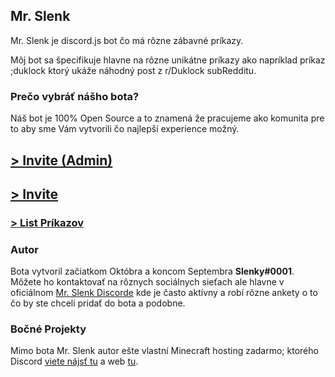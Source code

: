 ## Mr. Slenk

Mr. Slenk je discord.js bot čo má rôzne zábavné príkazy.

Môj bot sa špecifikuje hlavne na rôzne unikátne príkazy ako napríklad príkaz ;duklock ktorý ukáže náhodný post z r/Duklock subRedditu. 

### Prečo vybráť nášho bota?

Náš bot je 100% Open Source a to znamená že pracujeme ako komunita pre to aby sme Vám vytvorili čo najlepší experience možný.

## [> Invite (Admin)](https://discord.com/oauth2/authorize?client_id=756499833577013288&scope=bot&permissions=8)
## [> Invite](https://discord.com/oauth2/authorize?client_id=756499833577013288&scope=bot&permissions=268954833)
### [> List Príkazov](http://memesare.fun/prikazy)

### Autor

Bota vytvoril začiatkom Októbra a koncom Septembra **Slenky#0001**. Môžete ho kontaktovať na rôznych sociálnych sieťach ale hlavne v oficiálnom  [Mr. Slenk Discorde](https://discord.gg/BtA2uKh) kde je často aktívny a robí rôzne ankety o to čo by ste chceli pridať do bota a podobne.


### Bočné Projekty

Mimo bota Mr. Slenk autor ešte vlastní Minecraft hosting zadarmo; ktorého Discord [viete nájsť tu](https://discord.gg/bvKBHGf) a web [tu](http://slenk.host).
